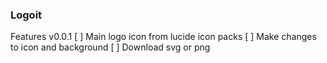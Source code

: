 ### Logoit

Features v0.0.1
[ ] Main logo icon from lucide icon packs
[ ] Make changes to icon and background
[ ] Download svg or png
